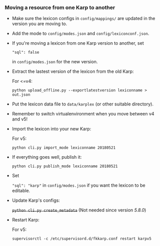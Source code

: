 ### Moving a resource from one Karp to another

- Make sure the lexicon configs in `config/mappings/` are updated in the version you are moving to.

- Add the mode to `config/modes.json` and `config/lexiconconf.json`.
- If you're moving a lexicon from one Karp version to another, set

    `"sql": false`

    in `config/modes.json` for the new version.

- Extract the lastest version of the lexicon from the old Karp:

    For <=v4:

    `python upload_offline.py --exportlatestversion lexiconname > out.json`

- Put the lexicon data file to `data/karplex` (or other suitable directory).

- Remember to switch virtualenvironment when you move between v4 and v5!

- Import the lexicon into your new Karp:

    For v5:

    `python cli.py import_mode lexiconname 20180521`

- If everything goes well, publish it:

    `python cli.py publish_mode lexiconname 20180521`

- Set

    `"sql": "karp"`
    in `config/modes.json` if you want the lexicon to be editable.

- Update Karp's configs:

    ~~`python cli.py create_metadata`~~ (Not needed since version *5.8.0*)

- Restart Karp:

    For v5:

    `supervisorctl -c /etc/supervisord.d/fkkarp.conf restart karpv5`
